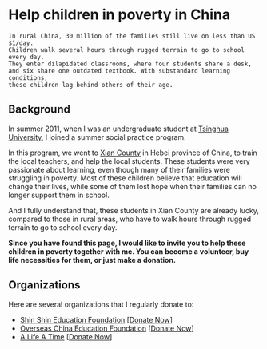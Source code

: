 # Help children in poverty in China

```
In rural China, 30 million of the families still live on less than US $1/day.
Children walk several hours through rugged terrain to go to school every day.
They enter dilapidated classrooms, where four students share a desk,
and six share one outdated textbook. With substandard learning conditions,
these children lag behind others of their age.
```

## Background

In summer 2011, when I was an undergraduate student at [Tsinghua University](http://www.tsinghua.edu.cn), I joined a summer social practice program.

In this program, we went to [Xian County](https://en.wikipedia.org/wiki/Xian_County) in Hebei province of China, to train the local teachers, and help the local students. These students were very passionate about learning, even though many of their families were struggling in poverty. Most of these children believe that education will change their lives, while some of them lost hope when their families can no longer support them in school.

And I fully understand that, these students in Xian County are already lucky, compared to those in rural areas, who have to walk hours through rugged terrain to go to school every day.

**Since you have found this page, I would like to invite you to help these children in poverty together with me. You can become a volunteer, buy life necessities for them, or just make a donation.**

## Organizations

Here are several organizations that I regularly donate to:

* [Shin Shin Education Foundation](http://www.shinshinfoundation.org/new_site/index.php/language/en/) [[Donate Now](http://www.shinshinfoundation.org/new_site/index.php/language/en/support-us/donate-now/)]
* [Overseas China Education Foundation](http://www.ocef.org/english) [[Donate Now](https://www.ocef.org/english/donation)]
* [A Life A Time](http://www.alifeatime.org/en/) [[Donate Now](http://www.alifeatime.org/en/help/donate.aspx)]